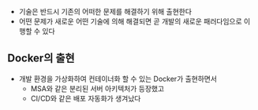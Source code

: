 - 기술은 반드시 기존의 어떠한 문제를 해결하기 위해 출현한다
- 어떤 문제가 새로운 어떤 기술에 의해 해결되면 곧 개발의 새로운 패러다임으로 이행할 수 있다

## Docker의 출현

- 개발 환경을 가상화하여 컨테이너화 할 수 있는 Docker가 출현하면서
	- MSA와 같은 분리된 서버 아키텍처가 등장했고
	- CI/CD와 같은 배포 자동화가 생겨났다